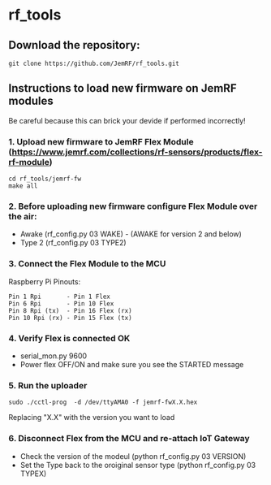 # rf_tools

## Download the repository:
```
git clone https://github.com/JemRF/rf_tools.git
```

## Instructions to load new firmware on JemRF modules
Be careful because this can brick your devide if performed incorrectly!

### 1. Upload new firmware to JemRF Flex Module (https://www.jemrf.com/collections/rf-sensors/products/flex-rf-module)
```
cd rf_tools/jemrf-fw
make all
```
### 2. Before uploading new firmware configure Flex Module over the air:
 - Awake (rf_config.py 03 WAKE) - (AWAKE for version 2 and below)
 - Type 2 (rf_config.py 03 TYPE2)

### 3. Connect the Flex Module to the MCU
Raspberry Pi Pinouts:
```
Pin 1 Rpi       - Pin 1 Flex
Pin 6 Rpi       - Pin 10 Flex
Pin 8 Rpi (tx)  - Pin 16 Flex (rx)
Pin 10 Rpi (rx) - Pin 15 Flex (tx)
```
### 4. Verify Flex is connected OK
 - serial_mon.py 9600
 - Power flex OFF/ON and make sure you see the STARTED message
 
### 5. Run the uploader
```
sudo ./cctl-prog  -d /dev/ttyAMA0 -f jemrf-fwX.X.hex
```
Replacing "X.X" with the version you want to load

### 6. Disconnect Flex from the MCU and re-attach IoT Gateway
 - Check the version of the modeul (python rf_config.py 03 VERSION)
 - Set the Type back to the oroiginal sensor type (python rf_config.py 03 TYPEX)
 


